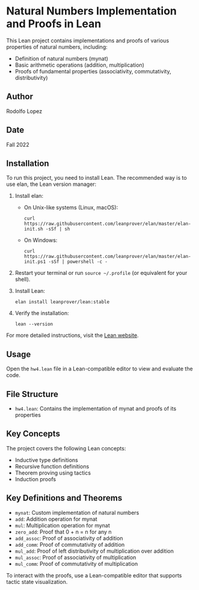 # Natural Numbers Implementation and Proofs in Lean

This Lean project contains implementations and proofs of various properties of natural numbers, including:

- Definition of natural numbers (mynat)
- Basic arithmetic operations (addition, multiplication)
- Proofs of fundamental properties (associativity, commutativity, distributivity)

## Author

Rodolfo Lopez

## Date

Fall 2022

## Installation

To run this project, you need to install Lean. The recommended way is to use elan, the Lean version manager:

1. Install elan:

   - On Unix-like systems (Linux, macOS):
     ```
     curl https://raw.githubusercontent.com/leanprover/elan/master/elan-init.sh -sSf | sh
     ```
   - On Windows:
     ```
     curl https://raw.githubusercontent.com/leanprover/elan/master/elan-init.ps1 -sSf | powershell -c -
     ```

2. Restart your terminal or run `source ~/.profile` (or equivalent for your shell).

3. Install Lean:

   ```
   elan install leanprover/lean:stable
   ```

4. Verify the installation:
   ```
   lean --version
   ```

For more detailed instructions, visit the [Lean website](https://leanprover.github.io/lean4/doc/setup.html).

## Usage

Open the `hw4.lean` file in a Lean-compatible editor to view and evaluate the code.

## File Structure

- `hw4.lean`: Contains the implementation of mynat and proofs of its properties

## Key Concepts

The project covers the following Lean concepts:

- Inductive type definitions
- Recursive function definitions
- Theorem proving using tactics
- Induction proofs

## Key Definitions and Theorems

- `mynat`: Custom implementation of natural numbers
- `add`: Addition operation for mynat
- `mul`: Multiplication operation for mynat
- `zero_add`: Proof that 0 + n = n for any n
- `add_assoc`: Proof of associativity of addition
- `add_comm`: Proof of commutativity of addition
- `mul_add`: Proof of left distributivity of multiplication over addition
- `mul_assoc`: Proof of associativity of multiplication
- `mul_comm`: Proof of commutativity of multiplication

To interact with the proofs, use a Lean-compatible editor that supports tactic state visualization.
